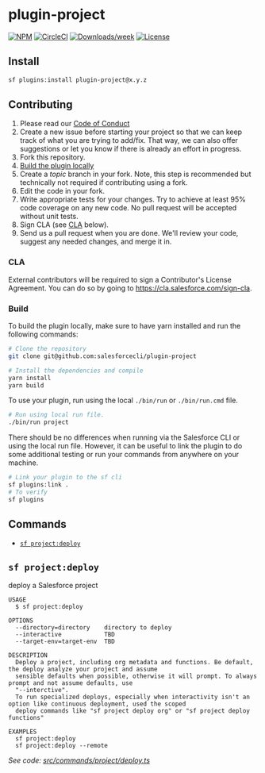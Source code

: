 # plugin-project

[![NPM](https://img.shields.io/npm/v/@salesforce/plugin-project.svg?label=@salesforce/plugin-project)](https://www.npmjs.com/package/@salesforce/plugin-project) [![CircleCI](https://circleci.com/gh/salesforcecli/plugin-project/tree/main.svg?style=shield)](https://circleci.com/gh/salesforcecli/plugin-project/tree/main) [![Downloads/week](https://img.shields.io/npm/dw/@salesforce/plugin-project.svg)](https://npmjs.org/package/@salesforce/plugin-project) [![License](https://img.shields.io/badge/License-BSD%203--Clause-brightgreen.svg)](https://raw.githubusercontent.com/salesforcecli/plugin-project/main/LICENSE.txt)

## Install

```bash
sf plugins:install plugin-project@x.y.z
```

## Contributing

1. Please read our [Code of Conduct](CODE_OF_CONDUCT.md)
2. Create a new issue before starting your project so that we can keep track of
   what you are trying to add/fix. That way, we can also offer suggestions or
   let you know if there is already an effort in progress.
3. Fork this repository.
4. [Build the plugin locally](#build)
5. Create a _topic_ branch in your fork. Note, this step is recommended but technically not required if contributing using a fork.
6. Edit the code in your fork.
7. Write appropriate tests for your changes. Try to achieve at least 95% code coverage on any new code. No pull request will be accepted without unit tests.
8. Sign CLA (see [CLA](#cla) below).
9. Send us a pull request when you are done. We'll review your code, suggest any needed changes, and merge it in.

### CLA

External contributors will be required to sign a Contributor's License
Agreement. You can do so by going to https://cla.salesforce.com/sign-cla.

### Build

To build the plugin locally, make sure to have yarn installed and run the following commands:

```bash
# Clone the repository
git clone git@github.com:salesforcecli/plugin-project

# Install the dependencies and compile
yarn install
yarn build
```

To use your plugin, run using the local `./bin/run` or `./bin/run.cmd` file.

```bash
# Run using local run file.
./bin/run project
```

There should be no differences when running via the Salesforce CLI or using the local run file. However, it can be useful to link the plugin to do some additional testing or run your commands from anywhere on your machine.

```bash
# Link your plugin to the sf cli
sf plugins:link .
# To verify
sf plugins
```

## Commands

<!-- commands -->
* [`sf project:deploy`](#sf-projectdeploy)

## `sf project:deploy`

deploy a Salesforce project

```
USAGE
  $ sf project:deploy

OPTIONS
  --directory=directory    directory to deploy
  --interactive            TBD
  --target-env=target-env  TBD

DESCRIPTION
  Deploy a project, including org metadata and functions. Be default, the deploy analyze your project and assume 
  sensible defaults when possible, otherwise it will prompt. To always prompt and not assume defaults, use 
  "--interctive".
  To run specialized deploys, especially when interactivity isn't an option like continuous deployment, used the scoped 
  deploy commands like "sf project deploy org" or "sf project deploy functions"

EXAMPLES
  sf project:deploy
  sf project:deploy --remote
```

_See code: [src/commands/project/deploy.ts](https://github.com/salesforcecli/plugin-project/blob/v0.0.2/src/commands/project/deploy.ts)_
<!-- commandsstop -->
